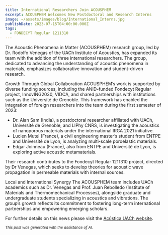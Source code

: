 ```yaml
---
title: International Researchers Join ACOUSPHEM
excerpt: ACOUSPHEM Welcomes New Postdoctoral and Research Interns
image: ~/assets/images/blog/International_Interns.jpg
publishDate: 2023-07-15T04:00:00.000Z
tags:
  - FONDECYT Regular 1211310
---
```


The Acoustic Phenomena in Matter (ACOUSPHEM) research group, led by Dr. Rodolfo Venegas of the UACh Institute of Acoustics, has expanded its team with the addition of three international researchers. The group, dedicated to advancing the understanding of acoustic phenomena in materials, emphasizes collaborative innovation and student-driven research.

Growth Through Global Collaboration
ACOUSPHEM’s work is supported by diverse funding sources, including the ANID-funded Fondecyt Regular project, InnovING2030, VIDCA, and shared partnerships with institutions such as the Université de Grenoble. This framework has enabled the integration of foreign researchers into the team during the first semester of 2023:

* Dr. Alan Sam (India), a postdoctoral researcher affiliated with UACh, Université de Grenoble, and LIPhy CNRS, is investigating the acoustics of nanoporous materials under the international IRGA 2021 initiative.
* Lucien Mutel (France), a civil engineering master’s student from ENTPE and Université de Lyon, is analyzing multi-scale poroelastic materials.
* Edgar Joinneau (France), also from ENTPE and Université de Lyon, is exploring active acoustic metamaterials.

Their research contributes to the Fondecyt Regular 1211310 project, directed by Dr Venegas, which seeks to develop theories for acoustic wave propagation in permeable materials with internal sources.

Local and International Synergy
The ACOUSPHEM team includes UACh academics such as Dr. Venegas and Prof. Juan Rebolledo (Institute of Materials and Thermomechanical Processes), alongside graduate and undergraduate students specializing in acoustics and vibrations. The group’s growth reflects its commitment to fostering long-term international partnerships and empowering emerging scholars.

For further details on this news please visit the [Acústica UACh website](https://www.acusticauach.cl?p=15825).

<p><small><i>This post was generated with the assistance of AI.</i></small></p>
